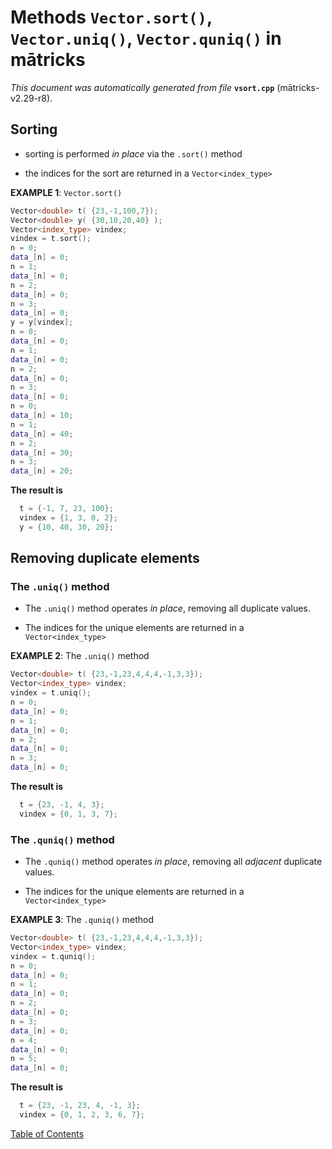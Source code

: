 
# Methods `Vector.sort()`, `Vector.uniq()`, `Vector.quniq()`   in mātricks
_This document was automatically generated from file_ **`vsort.cpp`** (mātricks-v2.29-r8).

## Sorting
* sorting is performed _in place_ via the `.sort()` method

* the indices for the sort are returned in a `Vector<index_type>`



**EXAMPLE 1**:  `Vector.sort()`
```C++
Vector<double> t( {23,-1,100,7});
Vector<double> y( {30,10,20,40} );
Vector<index_type> vindex;
vindex = t.sort();
n = 0; 
data_[n] = 0; 
n = 1; 
data_[n] = 0; 
n = 2; 
data_[n] = 0; 
n = 3; 
data_[n] = 0; 
y = y[vindex];
n = 0; 
data_[n] = 0; 
n = 1; 
data_[n] = 0; 
n = 2; 
data_[n] = 0; 
n = 3; 
data_[n] = 0; 
n = 0; 
data_[n] = 10; 
n = 1; 
data_[n] = 40; 
n = 2; 
data_[n] = 30; 
n = 3; 
data_[n] = 20; 
```

**The result is**
```C++
  t = {-1, 7, 23, 100}; 
  vindex = {1, 3, 0, 2}; 
  y = {10, 40, 30, 20}; 
```

## Removing duplicate elements
### The `.uniq()` method
* The `.uniq()` method operates _in place_, removing all duplicate values.

* The indices for the unique elements are returned in a `Vector<index_type>`



**EXAMPLE 2**: The `.uniq()` method
```C++
Vector<double> t( {23,-1,23,4,4,4,-1,3,3});
Vector<index_type> vindex;
vindex = t.uniq();
n = 0; 
data_[n] = 0; 
n = 1; 
data_[n] = 0; 
n = 2; 
data_[n] = 0; 
n = 3; 
data_[n] = 0; 
```

**The result is**
```C++
  t = {23, -1, 4, 3}; 
  vindex = {0, 1, 3, 7}; 
```

### The `.quniq()` method
* The `.quniq()` method operates _in place_, removing all _adjacent_ duplicate values.

* The indices for the unique elements are returned in a `Vector<index_type>`



**EXAMPLE 3**: The `.quniq()` method
```C++
Vector<double> t( {23,-1,23,4,4,4,-1,3,3});
Vector<index_type> vindex;
vindex = t.quniq();
n = 0; 
data_[n] = 0; 
n = 1; 
data_[n] = 0; 
n = 2; 
data_[n] = 0; 
n = 3; 
data_[n] = 0; 
n = 4; 
data_[n] = 0; 
n = 5; 
data_[n] = 0; 
```

**The result is**
```C++
  t = {23, -1, 23, 4, -1, 3}; 
  vindex = {0, 1, 2, 3, 6, 7}; 
```


[Table of Contents](README.md)
